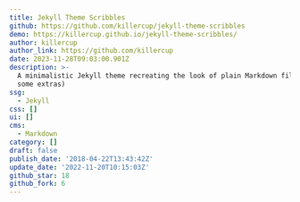```yaml
---
title: Jekyll Theme Scribbles
github: https://github.com/killercup/jekyll-theme-scribbles
demo: https://killercup.github.io/jekyll-theme-scribbles/
author: killercup
author_link: https://github.com/killercup
date: 2023-11-28T09:03:00.901Z
description: >-
  A minimalistic Jekyll theme recreating the look of plain Markdown file (with
  some extras)
ssg:
  - Jekyll
css: []
ui: []
cms:
  - Markdown
category: []
draft: false
publish_date: '2018-04-22T13:43:42Z'
update_date: '2022-11-20T10:15:03Z'
github_star: 18
github_fork: 6
---
```

